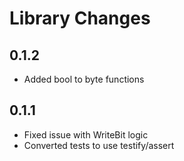 # Library Changes

## 0.1.2
  * Added bool to byte functions

## 0.1.1
  * Fixed issue with WriteBit logic
  * Converted tests to use testify/assert